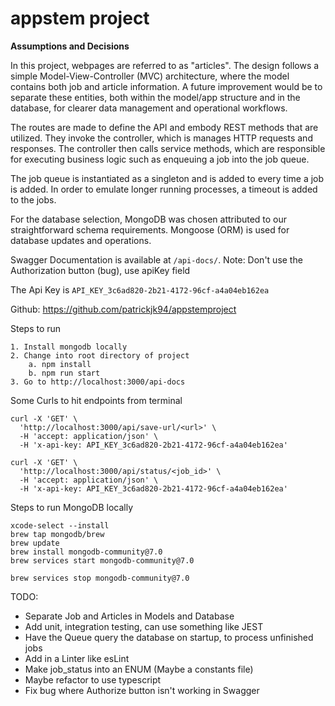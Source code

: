 # appstem project
**Assumptions and Decisions**

In this project, webpages are referred to as "articles". The design follows a simple Model-View-Controller (MVC) architecture, where the model contains both job and article information. A future improvement would be to separate these entities, both within the model/app structure and in the database, for clearer data management and operational workflows.

The routes are made to define the API and embody REST methods that are utilized. They invoke the controller, which is manages HTTP requests and responses. The controller then calls service methods, which are responsible for executing business logic such as enqueuing a job into the job queue.

The job queue is instantiated as a singleton and is added to every time a job is added. In order to emulate longer running processes, a timeout is added to the jobs. 

For the database selection, MongoDB was chosen attributed to our straightforward schema requirements. Mongoose (ORM) is used for database updates and operations.

Swagger Documentation is available at `/api-docs/`.
	Note: Don't use the Authorization button (bug), use apiKey field

The Api Key is `API_KEY_3c6ad820-2b21-4172-96cf-a4a04eb162ea`

Github: https://github.com/patrickjk94/appstemproject

Steps to run 
```
1. Install mongodb locally
2. Change into root directory of project 
    a. npm install 
    b. npm run start
3. Go to http://localhost:3000/api-docs
```

Some Curls to hit endpoints from terminal 
```
curl -X 'GET' \
  'http://localhost:3000/api/save-url/<url>' \
  -H 'accept: application/json' \
  -H 'x-api-key: API_KEY_3c6ad820-2b21-4172-96cf-a4a04eb162ea'

curl -X 'GET' \
  'http://localhost:3000/api/status/<job_id>' \
  -H 'accept: application/json' \
  -H 'x-api-key: API_KEY_3c6ad820-2b21-4172-96cf-a4a04eb162ea'
```

Steps to run MongoDB locally 
```
xcode-select --install
brew tap mongodb/brew
brew update
brew install mongodb-community@7.0
brew services start mongodb-community@7.0

brew services stop mongodb-community@7.0
```

TODO: 
- Separate Job and Articles in Models and Database
- Add unit, integration testing, can use something like JEST
- Have the Queue query the database on startup, to process unfinished jobs 
- Add in a Linter like esLint
- Make job_status into an ENUM (Maybe a constants file)
- Maybe refactor to use typescript
- Fix bug where Authorize button isn't working in Swagger